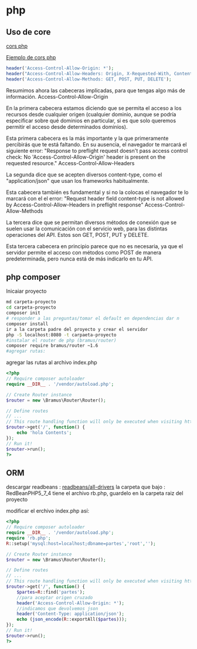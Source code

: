 # php

## Uso de core

[cors php](https://victorroblesweb.es/2017/04/23/cabeceras-http-php-permitir-acceso-cors/)

[Ejemplo de cors php](https://desarrolloweb.com/articulos/solucion-problemas-api-php-cors-post.html)
```php
header('Access-Control-Allow-Origin: *');
header("Access-Control-Allow-Headers: Origin, X-Requested-With, Content-Type, Accept");
header('Access-Control-Allow-Methods: GET, POST, PUT, DELETE');
```
Resumimos ahora las cabeceras implicadas, para que tengas algo más de información.
Access-Control-Allow-Origin

En la primera cabecera estamos diciendo que se permita el acceso a los recursos desde cualquier origen (cualquier dominio, aunque se podría especificar sobre qué dominios en particular, si es que solo queremos permitir el acceso desde determinados dominios).

Esta primera cabecera es la más importante y la que primeramente percibirás que te está faltando. En su ausencia, el navegador te marcará el siguiente error: "Response to preflight request doesn't pass access control check: No 'Access-Control-Allow-Origin' header is present on the requested resource."
Access-Control-Allow-Headers

La segunda dice que se acepten diversos content-type, como el "application/json" que usan los frameworks habitualmente.

Esta cabecera también es fundamental y si no la colocas el navegador te lo marcará con el el error: "Request header field content-type is not allowed by Access-Control-Allow-Headers in preflight response"
Access-Control-Allow-Methods

La tercera dice que se permitan diversos métodos de conexión que se suelen usar la comunicación con el servicio web, para las distintas operaciones del API. Estos son GET, POST, PUT y DELETE.

Esta tercera cabecera en principio parece que no es necesaria, ya que el servidor permite el acceso con métodos como POST de manera predeterminada, pero nunca está de más indicarlo en tu API. 

## php composer

Inicaiar proyecto
```sh
md carpeta-proyecto
cd carpeta-proyecto
composer init
# responder a las preguntas/tomar el default en dependencias dar n
composer install
ir a la carpeta padre del proyecto y crear el servidor
php -S localhost:8080 -t carpaeta-proyecto
#instalar el router de php (bramus/router)
composer require bramus/router ~1.6
#agregar rutas:
```

agregar las rutas al archivo index.php
```php
<?php
// Require composer autoloader
require __DIR__ . '/vendor/autoload.php';

// Create Router instance
$router = new \Bramus\Router\Router();

// Define routes
// ...
// This route handling function will only be executed when visiting http(s)://www.example.org/about
$router->get('/', function() {
    echo 'hola Contents';
});
// Run it!
$router->run();
?>
```

## ORM
descargar readbeans : [readbeans/all-drivers](https://redbeanphp.com/index.php?p=/download)
la carpeta que bajo : RedBeanPHP5_7_4 tiene el archivo rb.php, guardelo en la carpeta raiz del proyecto

modificar el erchivo index.php así:
```php
<?php
// Require composer autoloader
require __DIR__ . '/vendor/autoload.php';
require 'rb.php';
R::setup('mysql:host=localhost;dbname=partes','root','');

// Create Router instance
$router = new \Bramus\Router\Router();

// Define routes
// ...
// This route handling function will only be executed when visiting http(s)://www.example.org/about
$router->get('/', function() {
    $partes=R::find('partes');
    //para aceptar origen cruzado
    header('Access-Control-Allow-Origin: *');
    //indicamos que devolvemos json
    header('Content-Type: application/json');
    echo (json_encode(R::exportAll($partes)));
});
// Run it!
$router->run();
?>
```

